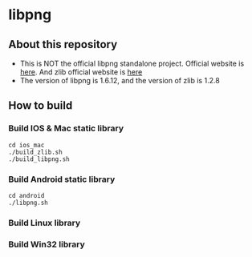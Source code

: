 libpng
======

## About this repository

 - This is NOT the official libpng standalone project. Official website is [here](http://www.libpng.org/pub/png/libpng.html). And zlib official website is [here](http://www.zlib.net/)
 - The version of libpng is 1.6.12, and the version of zlib is 1.2.8

## How to build 

### Build IOS & Mac static library

```
cd ios_mac
./build_zlib.sh
./build_libpng.sh
```

### Build Android static library

```
cd android
./libpng.sh
```

### Build Linux library


### Build Win32 library


